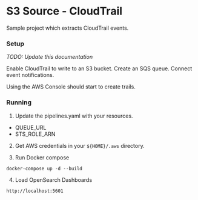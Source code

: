 # S3 Source - CloudTrail

Sample project which extracts CloudTrail events.

### Setup

_TODO: Update this documentation_

Enable CloudTrail to write to an S3 bucket. Create an SQS queue. Connect event notifications.

Using the AWS Console should start to create trails.

### Running

1. Update the pipelines.yaml with your resources.

* QUEUE_URL
* STS_ROLE_ARN

2. Get AWS credentials in your `${HOME}/.aws` directory.

3. Run Docker compose

```
docker-compose up -d --build
```

4. Load OpenSearch Dashboards

```
http://localhost:5601
```

